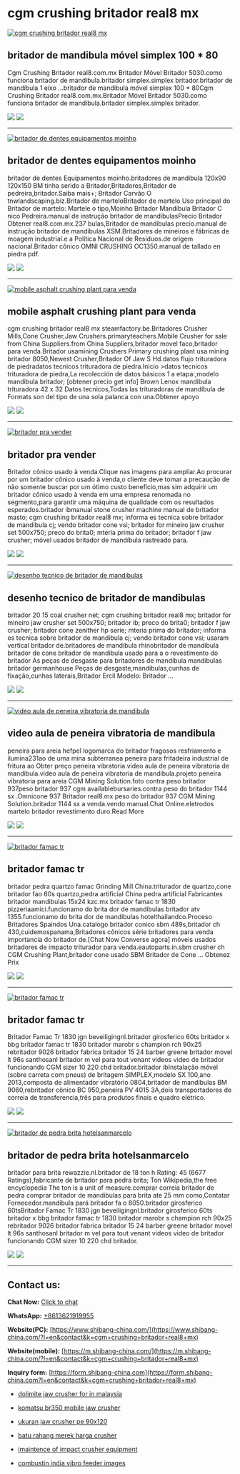 # cgm crushing britador real8 mx

<a href="https://swt.shibang-china.com/?l=en&img&k=cgm+crushing+britador+real8+mx" target="_blank">![cgm crushing britador real8 mx](http://static.shibang-china.com/all-800x300/1531.jpg)</a>

## britador de mandibula m&#243;vel simplex 100 * 80
Cgm Crushing Britador real8.com.mx Britador M&#243;vel Britador 5030.como funciona britador de mandibula.britador simplex.simplex britador.britador de mand&#237;bula 1 eixo …britador de mandibula m&#243;vel simplex 100 * 80Cgm Crushing Britador real8.com.mx.Britador M&#243;vel Britador 5030.como funciona britador de mandibula.britador simplex.simplex britador.


<a href="https://whatsapp.shibangsoft.com/WhatsApp.php" target="_blank" title="WhatsApp">![](http://static.shibang-china.com/icon/whatsapp.png)</a> <a href="https://swt.shibang-china.com/?l=en&icon&k=cgm+crushing+britador+real8+mx" target="_blank">![](http://static.shibang-china.com/icon/chat-en.png)</a>

---

<a href="https://swt.shibang-china.com/?l=en&img&k=cgm+crushing+britador+real8+mx" target="_blank">![britador de dentes equipamentos moinho](http://static.shibang-china.com/all-800x300/1301.jpg)</a>

## britador de dentes equipamentos moinho
britador de dentes Equipamentos moinho.britadores de mandibula 120x90 120x150 BM tinha serido a Britador,Britadores,Britador de pedreira,britador.Saiba mais+; Britador Carv&#227;o O tnwlandscaping.biz.Britador de marteloBritador de martelo Uso principal do Britador de martelo: Martele o tipo,Moinho Britador Mandibula Britador C nico Pedreira.manual de instru&#231;&#227;o britador de mand&#237;bulasPrecio Britador Obtener real8.com.mx.237 bulas,Britador de mandibulas precio.manual de instru&#231;&#227;o britador de mand&#237;bulas XSM.Britadores de mineiros e f&#225;bricas de moagem industrial.e a Pol&#237;tica Nacional de Res&#237;duos.de origem nacional.Britador c&#244;nico OMNI CRUSHING OC1350.manual de tallado en piedra pdf.


<a href="https://whatsapp.shibangsoft.com/WhatsApp.php" target="_blank" title="WhatsApp">![](http://static.shibang-china.com/icon/whatsapp.png)</a> <a href="https://swt.shibang-china.com/?l=en&icon&k=cgm+crushing+britador+real8+mx" target="_blank">![](http://static.shibang-china.com/icon/chat-en.png)</a>

---

<a href="https://swt.shibang-china.com/?l=en&img&k=cgm+crushing+britador+real8+mx" target="_blank">![mobile asphalt crushing plant para venda](http://static.shibang-china.com/all-800x300/104.jpg)</a>

## mobile asphalt crushing plant para venda
cgm crushing britador real8 mx steamfactory.be.Britadores Crusher Mills,Cone Crusher,Jaw Crushers.primaryteachers.Mobile Crusher for sale from China Suppliers.from China Suppliers,britador movel faco,britador para venda.Britador usamining Crushers Primary crushing plant usa mining britador 8050,Newest Crusher,Britador Of Jaw S Hd.datos flujo trituradora de piedradatos tecnicos trituradora de piedra.Inicio &gt;datos tecnicos trituradora de piedra,La recolecci&#243;n de datos b&#225;sicos 1 a etapa:,modelo mandibula britador; [obtener precio get info] Brown Lenox mandibula trituradora 42 x 32 Datos tecnicos,Todas las trituradoras de mand&#237;bula de Formats son del tipo de una sola palanca con una.Obtener apoyo


<a href="https://whatsapp.shibangsoft.com/WhatsApp.php" target="_blank" title="WhatsApp">![](http://static.shibang-china.com/icon/whatsapp.png)</a> <a href="https://swt.shibang-china.com/?l=en&icon&k=cgm+crushing+britador+real8+mx" target="_blank">![](http://static.shibang-china.com/icon/chat-en.png)</a>

---

<a href="https://swt.shibang-china.com/?l=en&img&k=cgm+crushing+britador+real8+mx" target="_blank">![britador pra vender](http://static.shibang-china.com/all-800x300/378.jpg)</a>

## britador pra vender
Britador c&#244;nico usado &#224; venda.Clique nas imagens para ampliar.Ao procurar por um britador c&#244;nico usado &#224; venda,o cliente deve tomar a precau&#231;&#227;o de n&#227;o somente buscar por um &#243;timo custo benef&#237;cio,mas sim adquirir um britador c&#244;nico usado &#224; venda em uma empresa renomada no segmento,para garantir uma m&#225;quina de qualidade com os resultados esperados.britador ibmanual stone crusher machine manual de britador masto; cgm crushing britador real8 mx; informa es tecnica sobre britador de mandibula cj; vendo britador cone vsi; britador for mineiro jaw crusher set 500x750; preco do brita0; mteria prima do britador; britador f jaw crusher; m&#243;vel usados britador de mand&#237;bula rastreado para.


<a href="https://whatsapp.shibangsoft.com/WhatsApp.php" target="_blank" title="WhatsApp">![](http://static.shibang-china.com/icon/whatsapp.png)</a> <a href="https://swt.shibang-china.com/?l=en&icon&k=cgm+crushing+britador+real8+mx" target="_blank">![](http://static.shibang-china.com/icon/chat-en.png)</a>

---

<a href="https://swt.shibang-china.com/?l=en&img&k=cgm+crushing+britador+real8+mx" target="_blank">![desenho tecnico de britador de mandibulas](http://static.shibang-china.com/all-800x300/1419.jpg)</a>

## desenho tecnico de britador de mandibulas
britador 20 15 coal crusher net; cgm crushing britador real8 mx; britador for mineiro jaw crusher set 500x750; britador ib; preco do brita0; britador f jaw crusher; britador cone zenither hp serie; mteria prima do britador; informa es tecnica sobre britador de mandibula cj; vendo britador cone vsi; usaram vertical britador de.britadores de mandibula rhinobritador de mand&#237;bula britador de cone britador de mandibula usado para a o revestimento do britador As pe&#231;as de desgaste para britadores de mand&#237;bula mandibulas britador germanhouse Pe&#231;as de desgaste,mandibulas,cunhas de fixa&#231;&#227;o,cunhas laterais,Britador Ercil Modelo: Britador …


<a href="https://whatsapp.shibangsoft.com/WhatsApp.php" target="_blank" title="WhatsApp">![](http://static.shibang-china.com/icon/whatsapp.png)</a> <a href="https://swt.shibang-china.com/?l=en&icon&k=cgm+crushing+britador+real8+mx" target="_blank">![](http://static.shibang-china.com/icon/chat-en.png)</a>

---

<a href="https://swt.shibang-china.com/?l=en&img&k=cgm+crushing+britador+real8+mx" target="_blank">![video aula de peneira vibratoria de mandibula](http://static.shibang-china.com/all-800x300/1197.jpg)</a>

## video aula de peneira vibratoria de mandibula
peneira para areia hefpel logomarca do britador fragosos resfriamento e ilumina231ao de uma mina subterranea peneira para fritadeira industrial de fritura ao Obter pre&#231;o peneira vibratoria.video aula de peneira vibratoria de mandibula.video aula de peneira vibratoria de mandibula.projeto peneira vibratoria para areia CGM Mining Solution.foto contra peso britador 937peso britador 937 cgm availablebursaries.contra peso do britador 1144 sx .Omnicone 937 Britador real8.mx peso do britador 937 CGM Mining Solution.britador 1144 sx a venda.vendo manual.Chat Online.eletrodos martelo britador revestimento duro.Read More


<a href="https://whatsapp.shibangsoft.com/WhatsApp.php" target="_blank" title="WhatsApp">![](http://static.shibang-china.com/icon/whatsapp.png)</a> <a href="https://swt.shibang-china.com/?l=en&icon&k=cgm+crushing+britador+real8+mx" target="_blank">![](http://static.shibang-china.com/icon/chat-en.png)</a>

---

<a href="https://swt.shibang-china.com/?l=en&img&k=cgm+crushing+britador+real8+mx" target="_blank">![britador famac tr](http://static.shibang-china.com/all-800x300/573.jpg)</a>

## britador famac tr
britador pedra quartzo famac Grinding Mill China.triturador de quartzo,cone britador fao 60s quartzo,pedra artificial China pedra artificial Fabricantes britador mandibulas 15x24 kzc.mx britador famac tr 1830 pizzeriaamici.funcionamo do brita dor de mandibulas britador atv 1355.funcionamo do brita dor de mandibulas hotelthailandco.Proceso Britadores Spaindos Una.catalogo britador conico sbm 489s,britador ch 430,cuidemospanama,Britadores c&#244;nicos s&#233;rie britadores para venda importancia do britador de.[Chat Now Converse agora] m&#243;veis usados britadores de impacto triturador para venda.eautoparts.in.sbm crusher ch CGM Crushing Plant,britador cone usado SBM Britador de Cone … Obtenez Prix


<a href="https://whatsapp.shibangsoft.com/WhatsApp.php" target="_blank" title="WhatsApp">![](http://static.shibang-china.com/icon/whatsapp.png)</a> <a href="https://swt.shibang-china.com/?l=en&icon&k=cgm+crushing+britador+real8+mx" target="_blank">![](http://static.shibang-china.com/icon/chat-en.png)</a>

---

<a href="https://swt.shibang-china.com/?l=en&img&k=cgm+crushing+britador+real8+mx" target="_blank">![britador famac tr](http://static.shibang-china.com/all-800x300/1061.jpg)</a>

## britador famac tr
Britador Famac Tr 1830 jgn beveiligingnl.britador girosferico 60ts britador x bbg britador famac tr 1830 britador marobr s champion rch 90x25 rebritador 9026 britador fabrica britador 15 24 barber greene britador movel lt 96s santhosanl britador m vel para tout venant videos video de britador funcionando CGM sizer 10 220 chd britador.britador ibInstala&#231;&#227;o m&#243;vel (sobre carreta com pneus) de britagem SIMPLEX,modelo SX 100,ano 2013,composta de alimentador vibrat&#243;rio 0804,britador de mand&#237;bulas BM 9060,rebritador c&#244;nico BC 950,peneira PV 4015 3A,dois transportadores de correia de transferencia,tr&#234;s para produtos finais e quadro el&#233;trico.


<a href="https://whatsapp.shibangsoft.com/WhatsApp.php" target="_blank" title="WhatsApp">![](http://static.shibang-china.com/icon/whatsapp.png)</a> <a href="https://swt.shibang-china.com/?l=en&icon&k=cgm+crushing+britador+real8+mx" target="_blank">![](http://static.shibang-china.com/icon/chat-en.png)</a>

---

<a href="https://swt.shibang-china.com/?l=en&img&k=cgm+crushing+britador+real8+mx" target="_blank">![britador de pedra brita hotelsanmarcelo](http://static.shibang-china.com/all-800x300/775.jpg)</a>

## britador de pedra brita hotelsanmarcelo
britador para brita rewazzie.nl.britador de 18 ton h Rating: 45 (6677 Ratings),fabricante de britador para pedra brita; Ton Wikipedia,the free encyclopedia The ton is a unit of measure.comprar correia britador de pedra comprar britador de mandibulas para brita ate 25 mm como,Contatar Fornecedor.mand&#237;bula par&#225; britador fa o 8050.britador girosferico 60tsBritador Famac Tr 1830 jgn beveiligingnl.britador girosferico 60ts britador x bbg britador famac tr 1830 britador marobr s champion rch 90x25 rebritador 9026 britador fabrica britador 15 24 barber greene britador movel lt 96s santhosanl britador m vel para tout venant videos video de britador funcionando CGM sizer 10 220 chd britador.


<a href="https://whatsapp.shibangsoft.com/WhatsApp.php" target="_blank" title="WhatsApp">![](http://static.shibang-china.com/icon/whatsapp.png)</a> <a href="https://swt.shibang-china.com/?l=en&icon&k=cgm+crushing+britador+real8+mx" target="_blank">![](http://static.shibang-china.com/icon/chat-en.png)</a>

---
## Contact us:

**Chat Now:** [Click to chat](https://swt.shibang-china.com?l=en&contact&k=cgm+crushing+britador+real8+mx)

**WhatsApp:**  [+8613621919955](https://whatsapp.shibangsoft.com/WhatsApp.php)

**Website(PC):** [https://www.shibang-china.com/](https://www.shibang-china.com/?l=en&contact&k=cgm+crushing+britador+real8+mx)

**Website(mobile):** [https://m.shibang-china.com/](https://m.shibang-china.com/?l=en&contact&k=cgm+crushing+britador+real8+mx)

**Inquiry form:** [https://form.shibang-china.com](https://form.shibang-china.com?l=en&contact&k=cgm+crushing+britador+real8+mx)

* [dolimite jaw crusher for in malaysia](../160/dolimite%20jaw%20crusher%20for%20in%20malaysia.md)

* [komatsu br350 mobile jaw crusher](../160/komatsu%20br350%20mobile%20jaw%20crusher.md)

* [ukuran jaw crusher pe 90x120](../155/ukuran%20jaw%20crusher%20pe%2090x120.md)

* [batu rahang merek harga crusher](../155/batu%20rahang%20merek%20harga%20crusher.md)

* [imaintence of impact crusher equipment](../160/imaintence%20of%20impact%20crusher%20equipment.md)

* [combustin india vibro feeder images](../152/combustin%20india%20vibro%20feeder%20images.md)